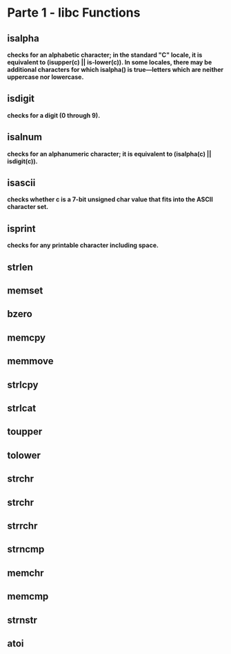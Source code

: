 # Parte 1 - libc Functions

## isalpha
**checks  for an alphabetic character; in the standard "C" locale, it is equivalent to (isupper(c) || is‐lower(c)). 
In some locales, there may be additional characters for  which  isalpha()  is  true—letters which are neither uppercase nor lowercase.**

## isdigit
**checks for a digit (0 through 9).**

## isalnum
**checks for an alphanumeric character; it is equivalent to (isalpha(c) || isdigit(c)).**

## isascii
**checks whether c is a 7-bit unsigned char value that fits into the ASCII character set.**

## isprint
**checks for any printable character including space.**

## strlen
## memset
## bzero
## memcpy
## memmove
## strlcpy
## strlcat
## toupper
## tolower
## strchr
## strchr
## strrchr
## strncmp
## memchr
## memcmp
## strnstr
## atoi
